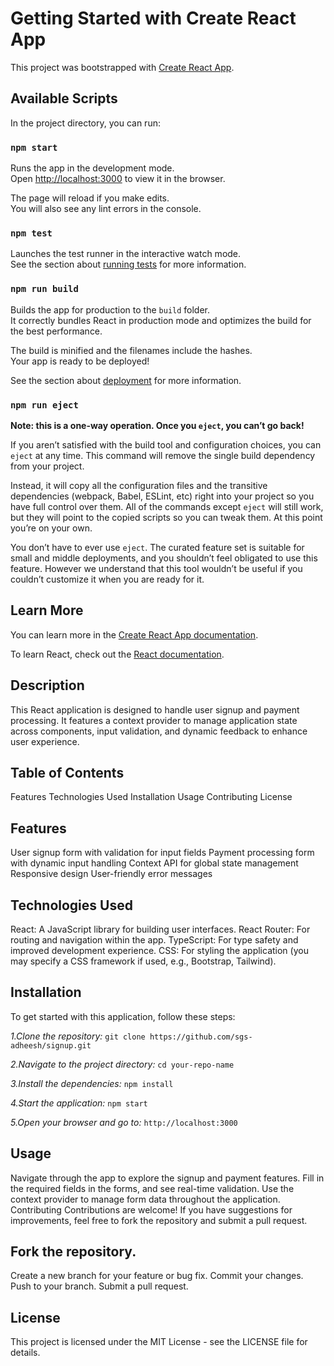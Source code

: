 # Getting Started with Create React App

This project was bootstrapped with [Create React App](https://github.com/facebook/create-react-app).

## Available Scripts

In the project directory, you can run:

### `npm start`

Runs the app in the development mode.\
Open [http://localhost:3000](http://localhost:3000) to view it in the browser.

The page will reload if you make edits.\
You will also see any lint errors in the console.

### `npm test`

Launches the test runner in the interactive watch mode.\
See the section about [running tests](https://facebook.github.io/create-react-app/docs/running-tests) for more information.

### `npm run build`

Builds the app for production to the `build` folder.\
It correctly bundles React in production mode and optimizes the build for the best performance.

The build is minified and the filenames include the hashes.\
Your app is ready to be deployed!

See the section about [deployment](https://facebook.github.io/create-react-app/docs/deployment) for more information.

### `npm run eject`

**Note: this is a one-way operation. Once you `eject`, you can’t go back!**

If you aren’t satisfied with the build tool and configuration choices, you can `eject` at any time. This command will remove the single build dependency from your project.

Instead, it will copy all the configuration files and the transitive dependencies (webpack, Babel, ESLint, etc) right into your project so you have full control over them. All of the commands except `eject` will still work, but they will point to the copied scripts so you can tweak them. At this point you’re on your own.

You don’t have to ever use `eject`. The curated feature set is suitable for small and middle deployments, and you shouldn’t feel obligated to use this feature. However we understand that this tool wouldn’t be useful if you couldn’t customize it when you are ready for it.

## Learn More

You can learn more in the [Create React App documentation](https://facebook.github.io/create-react-app/docs/getting-started).

To learn React, check out the [React documentation](https://reactjs.org/).



## Description
This React application is designed to handle user signup and payment processing. It features a context provider to manage application state across components, input validation, and dynamic feedback to enhance user experience.

## Table of Contents
Features
Technologies Used
Installation
Usage
Contributing
License

## Features
User signup form with validation for input fields
Payment processing form with dynamic input handling
Context API for global state management
Responsive design
User-friendly error messages

## Technologies Used
React: A JavaScript library for building user interfaces.
React Router: For routing and navigation within the app.
TypeScript: For type safety and improved development experience.
CSS: For styling the application (you may specify a CSS framework if used, e.g., Bootstrap, Tailwind).

## Installation
To get started with this application, follow these steps:

*1.Clone the repository:*
`git clone https://github.com/sgs-adheesh/signup.git`

*2.Navigate to the project directory:*
`cd your-repo-name`

*3.Install the dependencies:*
`npm install`

*4.Start the application:*
`npm start`

*5.Open your browser and go to:*
`http://localhost:3000`

## Usage
Navigate through the app to explore the signup and payment features.
Fill in the required fields in the forms, and see real-time validation.
Use the context provider to manage form data throughout the application.
Contributing
Contributions are welcome! If you have suggestions for improvements, feel free to fork the repository and submit a pull request.

## Fork the repository.
Create a new branch for your feature or bug fix.
Commit your changes.
Push to your branch.
Submit a pull request.

## License
This project is licensed under the MIT License - see the LICENSE file for details.
